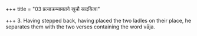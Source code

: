 +++
title = "03 प्रत्याक्रम्यायतने स्रुचौ सादयित्वा"

+++
3. Having stepped back, having placed the two ladles on their place, he separates them with the two verses containing the word vāja.
